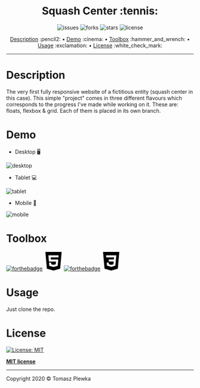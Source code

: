 <div>
    <h1 align="center">Squash Center :tennis: </h1>
    <p align="center">
      <img src="https://img.shields.io/github/issues/tomaszplewka/01_squash_center" alt="issues">
      <img src="https://img.shields.io/github/forks/tomaszplewka/01_squash_center" alt="forks">
      <img src="https://img.shields.io/github/stars/tomaszplewka/01_squash_center" alt="stars">
      <img src="https://img.shields.io/badge/License-MIT-green.svg" alt="license">
    </p>
</div>
<p align="center">
    <a href="#description">Description</a> :pencil2: • 
    <a href="#demo">Demo</a> :cinema: •
    <a href="#toolbox">Toolbox</a> :hammer_and_wrench: •
    <a href="#usage">Usage</a> :exclamation: •
    <a href="#license">License</a> :white_check_mark:
</p>

---

# Description 

The very first fully responsive website of a fictitious entity (squash center in this case).
This simple "project" comes in three different flavours which corresponds to the progress I've made while working on it.
These are: floats, flexbox & grid. Each of them is placed in its own branch.

# Demo

+ Desktop :desktop_computer:
<img src="https://github.com/tomaszplewka/01_squash_center/blob/master/gifs/squash_center_desktop.gif" width="600" alt="desktop">

+ Tablet :computer:
<img src="https://github.com/tomaszplewka/01_squash_center/blob/master/gifs/squash_center_tablet.gif" width="400" alt="tablet">

+ Mobile :iphone:
<img src="https://github.com/tomaszplewka/01_squash_center/blob/master/gifs/squash_center_mobile.gif" width="300" alt="mobile">

# Toolbox
[![forthebadge](https://forthebadge.com/images/badges/uses-html.svg)](https://forthebadge.com)
<img src="https://github.com/tomaszplewka/01_squash_center/blob/master/imgs/html5.svg" width="50" alt="css3" >
[![forthebadge](https://forthebadge.com/images/badges/uses-css.svg)](https://forthebadge.com)
<img src="https://github.com/tomaszplewka/01_squash_center/blob/master/imgs/css3.svg" width="50" alt="css3" >

# Usage

Just clone the repo.

# License

[![License: MIT](https://img.shields.io/badge/License-MIT-green.svg)](https://opensource.org/licenses/MIT)

**[MIT license](http://opensource.org/licenses/mit-license.php)**

---

Copyright 2020 © Tomasz Plewka
